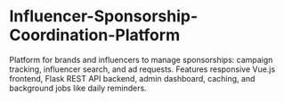 # Influencer-Sponsorship-Coordination-Platform
Platform for brands and influencers to manage sponsorships: campaign tracking, influencer search, and ad requests. Features responsive Vue.js frontend, Flask REST API backend, admin dashboard, caching, and background jobs like daily reminders.
